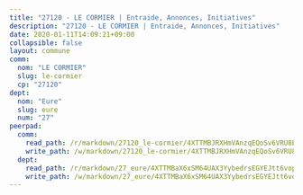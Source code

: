 ```yaml
---
title: "27120 - LE CORMIER | Entraide, Annonces, Initiatives"
description: "27120 - LE CORMIER | Entraide, Annonces, Initiatives"
date: 2020-01-11T14:09:21+09:00
collapsible: false
layout: commune
comm:
  nom: "LE CORMIER"
  slug: le-cormier
  cp: "27120"
dept:
  nom: "Eure"
  slug: eure
  num: "27"
peerpad:
  comm:
    read_path: /r/markdown/27120_le-cormier/4XTTMBJRXHmVAnzqEQoSv6VRU8EDbs5KACH5NbJRZFPXN2nnC
    write_path: /w/markdown/27120_le-cormier/4XTTMBJRXHmVAnzqEQoSv6VRU8EDbs5KACH5NbJRZFPXN2nnC-K3TgTp1gJQdqgsPVDvsGhUrLrsM9jvF26dR4Lm263YH9Vsfo3Lzrbk2j31HDgxbPGNP6F3arCDoczcDBbH7AD4bWaVXh5BvBvUZSj9FUmtarNjFvvjbVoQMyXSiuWyxAPjttjfHr
  dept:
    read_path: /r/markdown/27_eure/4XTTMBaX6xSM64UAX3YybedrsEGYEJtt6vopdQsPEFtGijgwg
    write_path: /w/markdown/27_eure/4XTTMBaX6xSM64UAX3YybedrsEGYEJtt6vopdQsPEFtGijgwg-K3TgUmjy61Gu7ZFzjoVmiacXP2Rc4pq6sxVCYUX3mFQZWQw9yCKsEoAMagtuW4jJTYhK96DsWW4cPmZLagvQNZ34BscGcu4btrtJibt18c1mpqofaWe6Q3RartDiuMTjY7NrsH4r
---
```


